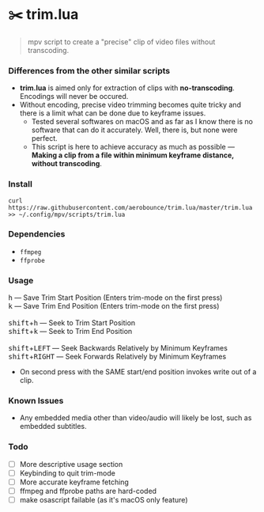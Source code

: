 # ✂️ trim.lua
> mpv script to create a "precise" clip of video files without transcoding.

### Differences from the other similar scripts
- **trim.lua** is aimed only for extraction of clips with **no-transcoding**. Encodings will never be occured.
- Without encoding, precise video trimming becomes quite tricky and there is a limit what can be done due to keyframe issues.
    - Tested several softwares on macOS and as far as I know there is no software that can do it accurately. Well, there is, but none were perfect.
    - This script is here to achieve accuracy as much as possible — **Making a clip from a file within minimum keyframe distance, without transcoding**.

### Install
```
curl https://raw.githubusercontent.com/aerobounce/trim.lua/master/trim.lua >> ~/.config/mpv/scripts/trim.lua
```

### Dependencies

- `ffmpeg`
- `ffprobe`

### Usage
<kbd>h</kbd> — Save Trim Start Position (Enters trim-mode on the first press)<br>
<kbd>k</kbd> — Save Trim End Position (Enters trim-mode on the first press)<br>
<br>
<kbd>shift</kbd>+<kbd>h</kbd> — Seek to Trim Start Position<br>
<kbd>shift</kbd>+<kbd>k</kbd> — Seek to Trim End Position<br>
<br>
<kbd>shift</kbd>+<kbd>LEFT</kbd> — Seek Backwards Relatively by Minimum Keyframes<br>
<kbd>shift</kbd>+<kbd>RIGHT</kbd> — Seek Forwards Relatively by Minimum Keyframes

- On second press with the SAME start/end position invokes write out of a clip.

### Known Issues
- Any embedded media other than video/audio will likely be lost, such as embedded subtitles.

### Todo
- [ ] More descriptive usage section
- [ ] Keybinding to quit trim-mode
- [ ] More accurate keyframe fetching
- [ ] ffmpeg and ffprobe paths are hard-coded
- [ ] make osascript failable (as it's macOS only feature)
